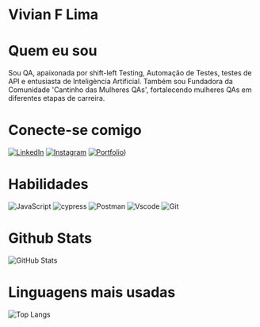 # Vivian F Lima

# Quem eu sou
Sou QA, apaixonada por shift-left Testing, Automação de Testes, testes de API e entusiasta de Inteligència Artificial. Também sou Fundadora da Comunidade 'Cantinho das Mulheres QAs', fortalecendo mulheres QAs em diferentes etapas de carreira.

# Conecte-se comigo
[![LinkedIn](https://img.shields.io/badge/LinkedIn-0077B5?style=for-the-badge&logo=linkedin&logoColor=white)](https://www.linkedin.com/in/vivianflima/)
[![Instagram](https://img.shields.io/badge/-Instagram-%23E4405F?style=for-the-badge&logo=instagram&logoColor=white)](https://www.instagram.com/vivianflima/)
[![Portfolio](https://img.shields.io/badge/Portfolio-FF5722?style=for-the-badge&logo=todoist&logoColor=white)](http://bit.ly/portifolio-Vivian))
# Habilidades
![JavaScript](https://img.shields.io/badge/JavaScript-F7DF1E?style=for-the-badge&logo=javascript&logoColor=black)
![cypress](https://img.shields.io/badge/-cypress-%23E5E5E5?style=for-the-badge&logo=cypress&logoColor=058a5e)
![Postman](https://img.shields.io/badge/Postman-FF6C37.svg?style=for-the-badge&logo=Postman&logoColor=white)
![Vscode](https://img.shields.io/badge/Vscode-007ACC?style=for-the-badge&logo=visual-studio-code&logoColor=white)
![Git](https://img.shields.io/badge/GIT-E44C30?style=for-the-badge&logo=git&logoColor=white)
# Github Stats
![GitHub Stats](https://github-readme-stats.vercel.app/api?username=Vivianflima&theme=transparent&bg_color=000&border_color=30A3DC&show_icons=true&icon_color=30A3DC&title_color=E94D5F&text_color=FFF)
# Linguagens mais usadas
![Top Langs](https://github-readme-stats-git-masterrstaa-rickstaa.vercel.app/api/top-langs/?username=vivianflima&bg_color=000&border_color=30A3DC&title_color=E94D5F&text_color=FFF)

